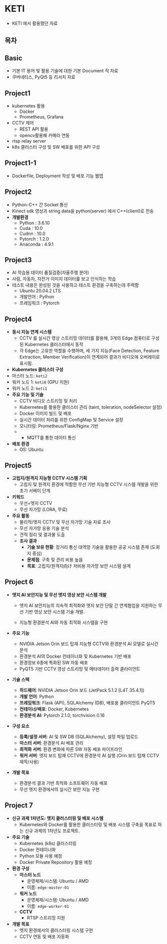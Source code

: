 # KETI

- KETI 에서 활용했던 자료



## 목차

## Basic

- 기본 IT 용어 및 활용 기술에 대한 기본 Document 적 자료
- 쿠버네티스, PyQt5 등 리서치 자료



## Project1

- kubernetes 활용
  - Docker
  - Prometheus, Grafana
- CCTV 제어
  - REST API 활용
  - opencv활용해 카메라 연동
- rtsp relay server
- k8s 클러스터 구성 및 SW 배포를 위한 API 구성



## Project1-1

- Dockerfile, Deployment 작성 및 배포 기능 웹앱



## Project2

- Python-C++ 간 Socket 통신
- Kinect sdk 영상과 string data을 python(server) 에서 C++(client)로 전송
- **개발환경**
  - Python : 3.6.10
  - Cuda : 10.0
  - Cudnn : 10.0
  - Pytorch : 1.2.0
  - Anaconda : 4.9.1



## Project3

- AI 학습용 데이터 품질검증(자율주행 분야)
- 사람, 자동차, 자전거 이미지 데이터를 보고 인식하는 학습 
- 테스트 내용은 완성된 것을 사용하고 테스트 환경을 구축하는데 주력함
  - Ubuntu 20.04.2 LTS
  - 개발언어 : Python 
  - 프레임워크 : Pytorch



## Project4 

- **동시 지능 연계 시스템**     
  - CCTV 를 실시간 영상 스트리밍 데이터를 활용해, 3개의 Edge 컴퓨터로 구성된 Kubernetes 클러스터에서 동작 
  - 각 Edge는 고유한 역할을 수행하며, 세 가지 지능(Face Detection, Feature Extraction, Member Verification)이 연계되어 결과가 비디오에 오버레이로 표시됨.
-  **Kubernetes 클러스터 구성**    
  - 마스터 노드: `keti2`   
  - 워커 노드 1: `keti0` (GPU 지원)  
  - 워커 노드 2: `keti1` 
- **주요 기능 및 기술**    
  - CCTV 비디오 스트리밍 및 처리    
  - Kubernetes를 활용한 클러스터 관리 (taint, toleration, nodeSelector 설정)
  - Docker 이미지 빌드 및 배포    
  - 실시간 데이터 처리를 위한 ConfigMap 및 Service 설정
  - 모니터링: Prometheus/Flask/Nginx 기반    
  - - MQTT를 통한 데이터 통신   
- **배포 환경**   
  - OS: Ubuntu



## Project5

- **고립지/원격지 지능형 CCTV 시스템 기획**    
  - 고립지 및 원격지 환경에 적합한 무선 기반 지능형 CCTV 시스템 개발을 위한 초기 서베이 단계   
- **키워드**    
  - 무선+엣지 CCTV    
  - 무선 자가망 (LORA, 무료)   
- **주요 활동**    
  - 물리적/엣지 CCTV 및 무선 자가망 기술 자료 조사    
  - 무선 자가망 응용 기술 분석    
  - 견적 정리 및 결과물 도출   
  - **조사 결과**    
    - **기술 보유 현황**: 장거리 통신 대역망 기술을 활용한 공공 시스템 존재 (도회지 중심)    
    - **문제점**: 구축 및 관리 비용 높음
    - **목표**: 고립지/원격지向け 저비용 자가망 보안 시스템 설계



## Project 6
- **엣지 AI 보안지능 및 무선 엣지 영상 보안 시스템 개발**  
  
  - 엣지 AI 보안지능의 지속적 최적화와 엣지 보안 단말 간 연계협업을 지원하는 무선 기반 영상 보안 시스템 기술 개발. 
  
  - 지능형 환경분석 AI와 자동 최적화 시스템을 구현
  
- **주요 기능**  
  
  - NVIDIA Jetson Orin 보드 탑재 지능형 CCTV와 환경분석 AI 모델로 실시간 분석  
  - 환경분석 AI의 Docker 컨테이너화 및 Kubernetes 기반 배포  
  - 환경정보 6종에 특화된 SW 자동 배포  
  - PyQT5 기반 CCTV 영상 스트리밍 및 메타데이터 출력 클라이언트  
  
- **기술 스택**  
  
  - **하드웨어**: NVIDIA Jetson Orin 보드  (JetPack 5.1.2 [L4T 35.4.1])
  - **개발 언어**: Python  
  - **프레임워크**: Flask (API), SQLAlchemy (DB), 배포용 클라이언트 PyQT5
  - **컨테이너/배포**: Docker, Kubernetes  
  - **환경분석 AI**: Pytorch 2.1.0, torchvision 0.16 
  
- **구성 요소**  

  - **등록/설정 서버**: AI 및 SW DB (SQLAlchemy), 설정 파일 업로드  
  - **마스터 서버**: 환경분석 AI 배포 관리  
  - **최적화 서버**: 환경 변화에 따른 SW 자동 배포 파이프라인  
  - **워커 서버**: 엣지 보드 탑재 CCTV에 환경분석 AI 실행 (Orin 보드 탑재 CCTV 제작/사용)

- **개발 목표**  
  - 환경분석 결과 기반 최적화 소프트웨어 자동 배포  
  - 무선 엣지 환경에서의 실시간 보안 지능 구현  



## Project 7
- **신규 과제 1차년도: 엣지 클러스터링 및 배포 시스템**  
  - Kubernetes와 Docker를 활용한 클러스터링 및 배포 시스템 구축을 목표로 하는 신규 과제의 1차년도 프로젝트. 
- **주요 기술**  
  - Kubernetes (k8s) 클러스터링  
  - Docker 컨테이너화  
  - Python 모듈 사용 예정  
  - Docker Private Repository 활용 예정  
- **환경 구성**  
  - **마스터 노드**  
    - 운영체제/시스템: Ubuntu / AMD  
    - 이름: `edge-master-01`  
  - **워커 노드**  
    - 운영체제/시스템: Ubuntu / AMD  
    - 이름: `edge-worker-01`
  - **CCTV**  
    - RTSP 스트리밍 지원  
- **개발 목표**  
  - 엣지 환경에서의 클러스터링 시스템 구현  
  - CCTV 연동 및 배포 자동화  
